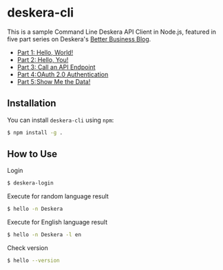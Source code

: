 # deskera-cli

This is a sample Command Line Deskera API Client in Node.js, featured in five part series on Deskera's [Better Business Blog](https://betterbusiness.deskera.com/).

 * [Part 1: Hello, World!](https://betterbusiness.deskera.com/command-line-deskera-api-client-in-node-js-part-1-hello-world/)
 * [Part 2: Hello, You!](https://betterbusiness.deskera.com/command-line-deskera-api-client-in-node-js-part-2-hello-you/)
 * [Part 3: Call an API Endpoint](https://betterbusiness.deskera.com/command-line-deskera-api-client-in-node-js-part-3-call-an-api-endpoint/)
 * [Part 4: OAuth 2.0 Authentication](https://betterbusiness.deskera.com/command-line-deskera-api-client-in-node-js-part-4-oauth-2-0-authentication/)
 * [Part 5: Show Me the Data!](https://betterbusiness.deskera.com/command-line-deskera-api-client-in-node-js-part-5-show-me-the-data/)
## Installation

You can install `deskera-cli` using `npm`:

```bash
$ npm install -g .
```

## How to Use

Login

```bash
$ deskera-login
```

Execute for random language result

```bash
$ hello -n Deskera
```

Execute for English language result

```bash
$ hello -n Deskera -l en
```

Check version

```bash
$ hello --version
```
